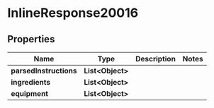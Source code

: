

# InlineResponse20016

## Properties

Name | Type | Description | Notes
------------ | ------------- | ------------- | -------------
**parsedInstructions** | **List&lt;Object&gt;** |  | 
**ingredients** | **List&lt;Object&gt;** |  | 
**equipment** | **List&lt;Object&gt;** |  | 




